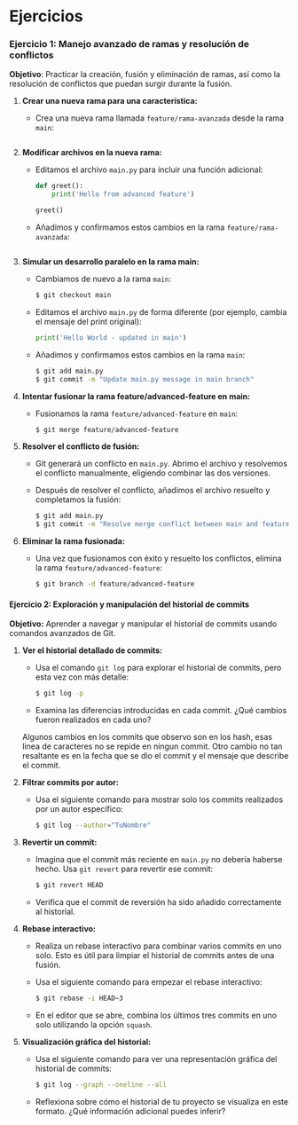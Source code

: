 # Ejercicios
### Ejercicio 1: Manejo avanzado de ramas y resolución de conflictos
**Objetivo**:  Practicar la creación, fusión y eliminación de ramas, así como la resolución de conflictos que puedan surgir durante la fusión.
1. **Crear una nueva rama para una característica:**
   - Crea una nueva rama llamada `feature/rama-avanzada` desde la rama `main`:
     ```bash
	 
     ```

2. **Modificar archivos en la nueva rama:**
   - Editamos el archivo `main.py` para incluir una función adicional:
     ```python
     def greet():
         print('Hello from advanced feature')

     greet()
     ```
   - Añadimos y confirmamos estos cambios en la rama `feature/rama-avanzada`:

     ```bash
     ```

3. **Simular un desarrollo paralelo en la rama main:**
   - Cambiamos de nuevo a la rama `main`:

     ```bash
     $ git checkout main
     ```
   - Editamos el archivo `main.py` de forma diferente (por ejemplo, cambia el mensaje del print original):
     ```python
     print('Hello World - updated in main')
     ```
   - Añadimos y confirmamos estos cambios en la rama `main`:

     ```bash
     $ git add main.py
     $ git commit -m "Update main.py message in main branch"
     ```

4. **Intentar fusionar la rama feature/advanced-feature en main:**
   - Fusionamos la rama `feature/advanced-feature` en `main`:

     ```bash
     $ git merge feature/advanced-feature
     ```

5. **Resolver el conflicto de fusión:**
   - Git generará un conflicto en `main.py`. Abrimo el archivo y resolvemos el conflicto manualmente, eligiendo combinar las dos versiones.
   - Después de resolver el conflicto, añadimos el archivo resuelto y completamos la fusión:

     ```bash
     $ git add main.py
     $ git commit -m "Resolve merge conflict between main and feature/advanced-feature"
     ```

6. **Eliminar la rama fusionada:**
   - Una vez que fusionamos con éxito y resuelto los conflictos, elimina la rama `feature/advanced-feature`:

     ```bash
     $ git branch -d feature/advanced-feature
     ```

#### Ejercicio 2: Exploración y manipulación del historial de commits

**Objetivo:** Aprender a navegar y manipular el historial de commits usando comandos avanzados de Git.

1. **Ver el historial detallado de commits:**
   - Usa el comando `git log` para explorar el historial de commits, pero esta vez con más detalle:

     ```bash
     $ git log -p
     ```
   - Examina las diferencias introducidas en cada commit. ¿Qué cambios fueron realizados en cada uno?

   Algunos cambios en los commits que observo son en los hash, esas linea de caracteres no se repide en ningun commit. Otro cambio no tan resaltante es en la fecha que se dio el commit y el mensaje que describe el commit.

2. **Filtrar commits por autor:**
   - Usa el siguiente comando para mostrar solo los commits realizados por un autor específico:

     ```bash
     $ git log --author="TuNombre"
     ```

3. **Revertir un commit:**
   - Imagina que el commit más reciente en `main.py` no debería haberse hecho. Usa `git revert` para revertir ese commit:

     ```bash
     $ git revert HEAD
     ```
   - Verifica que el commit de reversión ha sido añadido correctamente al historial.

4. **Rebase interactivo:**
   - Realiza un rebase interactivo para combinar varios commits en uno solo. Esto es útil para limpiar el historial de commits antes de una fusión.
   - Usa el siguiente comando para empezar el rebase interactivo:

     ```bash
     $ git rebase -i HEAD~3
     ```
   - En el editor que se abre, combina los últimos tres commits en uno solo utilizando la opción `squash`.

5. **Visualización gráfica del historial:**
   - Usa el siguiente comando para ver una representación gráfica del historial de commits:

     ```bash
     $ git log --graph --oneline --all
     ```
   - Reflexiona sobre cómo el historial de tu proyecto se visualiza en este formato. ¿Qué información adicional puedes inferir?


